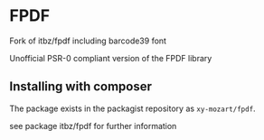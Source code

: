 FPDF
====

Fork of itbz/fpdf including barcode39 font

Unofficial PSR-0 compliant version of the FPDF library


Installing with composer
------------------------
The package exists in the packagist repository as `xy-mozart/fpdf`.

see package itbz/fpdf for further information